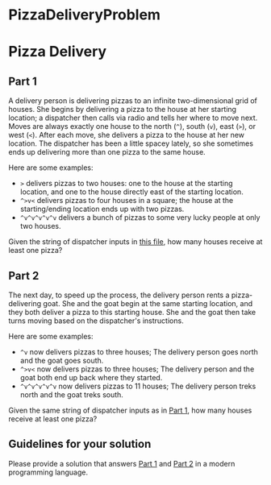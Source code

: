 # PizzaDeliveryProblem
# Pizza Delivery
## Part 1
A delivery person is delivering pizzas to an infinite two-dimensional grid of houses. She begins by delivering a pizza to the house at her starting location; a dispatcher then calls via radio and tells her where to move next. Moves are always exactly one house to the north (`^`), south (`v`), east (`>`), or west (`<`). After each move, she delivers a pizza to the house at her new location. The dispatcher has been a little spacey lately, so she sometimes ends up delivering more than one pizza to the same house.

Here are some examples:

* `>` delivers pizzas to two houses: one to the house at the starting location, and one to the house directly east of the starting location.
* `^>v<` delivers pizzas to four houses in a square; the house at the starting/ending location ends up with two pizzas.
* `^v^v^v^v^v` delivers a bunch of pizzas to some very lucky people at only two houses.

Given the string of dispatcher inputs in [this file](https://gist.github.com/mikedelorenzo-koneksa/3d273f862e919782a181c28ef5f50f54#file-pizzadeliveryinput-txt), how many houses receive at least one pizza?

## Part 2
The next day, to speed up the process, the delivery person rents a pizza-delivering goat. She and the goat begin at the same starting location, and they both deliver a pizza to this starting house. She and the goat then take turns moving based on the dispatcher's instructions.

Here are some examples:

* `^v` now delivers pizzas to three houses; The delivery person goes north and the goat goes south.
* `^>v<` now delivers pizzas to three houses; The delivery person and the goat both end up back where they started.
* `^v^v^v^v^v` now delivers pizzas to 11 houses; The delivery person treks north and the goat treks south.

Given the same string of dispatcher inputs as in [Part 1](https://gist.github.com/mikedelorenzo-koneksa/3d273f862e919782a181c28ef5f50f54#part-1), how many houses receive at least one pizza?

## Guidelines for your solution
Please provide a solution that answers [Part 1](https://gist.github.com/mikedelorenzo-koneksa/3d273f862e919782a181c28ef5f50f54#part-1) and [Part 2](https://gist.github.com/mikedelorenzo-koneksa/3d273f862e919782a181c28ef5f50f54#part-2) in a modern programming language.
